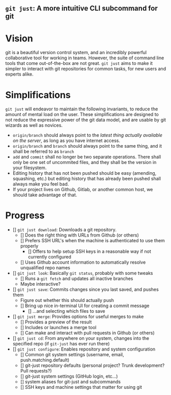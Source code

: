 `git just`: A more intuitive CLI subcommand for git
---
# Vision
git is a beautiful version control system, 
and an incredibly powerful collaborative
tool for working in teams. However, the
suite of command line tools that come 
out-of-the-box are not great. `git just`
aims to make it simpler to interact with
git repositories for common tasks, for 
new users and experts alike.

# Simplifications
`git just` will endeavor to maintain the following invariants, to reduce the amount of mental load on the user.
These simplifications are designed to not reduce the expressive power of the git data model, and
are usable by git wizards as well as novices.

- `origin/branch` should always point to the _latest thing actually available on the server_, 
        as long as you have internet access.
- `origin/branch` and `branch` should always point to the same thing, 
        and it shall be referred to as `branch` 
- `add` and `commit` shall no longer be two separate operations. There shall only be one set of 
        uncommited files, and they shall be the version in your filesystem.
- Editing history that has not been pushed should be easy (amending, squashing, etc.) but editing 
    history that has already been pushed shall always make you feel bad.
- If your project lives on Github, Gitlab, or another common host, we should take advantage of that.

# Progress
- [] `git just download`: Downloads a git repository.
    - [] Does the right thing with URLs from Github (or others)
    - [] Prefers SSH URL's when the machine is authenticated to use them properly
        - [] Offers to help setup SSH keys in a reasonable way if not currently configured
    - [] Uses Github account information to automatically resolve unqualified repo names
- [] `git just look`: Basically `git status`, probably with some tweaks
    - [] Runs a `git fetch` and updates all inactive branches
    - Maybe interactive?
- [] `git just save`: Commits changes since you last saved, and pushes them
    - Figure out whether this should actually push
    - [] Bring up nice in-terminal UI for creating a commit message 
        - [] ...and selecting which files to save
- [] `git just merge`: Provides options for useful merges to make
    - [] Provides a preview of the result
    - [] Includes or launches a merge tool
    - [] Can make and interact with pull requests in Github (or others) 
- [] `git just cd`: From anywhere on your system, changes into the specified repo 
                    (if `git-just` has ever run there)
- [] `git just configure`: Enables repository and system configuration
    - [] Common git system settings (username, email, push.matching.default)
    - [] git-just repository defaults (personal project? Trunk development? Pull requests?)
    - [] git-just system settings (GitHub login, etc...)
    - [] system aliases for git-just and subcommands
    - [] SSH keys and machine settings that matter for using git
